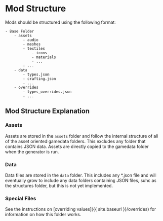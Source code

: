 # Mod Structure

Mods should be structured using the following format:

```
- Base Folder
	- assets
		- audio
		- meshes
		- textiles
			- icons
			- materials
			- ...
		- ...	
	- data
		- types.json
		- crafting.json
		- ...
	- overrides
		- types_overrides.json
		- ...
```

## Mod Structure Explanation

### Assets

Assets are stored in the `assets` folder and follow the internal structure of all of the asset oriented gamedata folders. This excludes any folder that contains JSON data. Assets are directly copied to the gamedata folder when the generator is run.

### Data

Data files are stored in the `data` folder. This includes any *.json file and will eventually grow to include any data folders containing JSON files, suhc as the structures folder, but this is not yet implemented.

### Special Files

See the instructions on [overriding values]({{ site.baseurl }}/overrides) for information on how this folder works.



